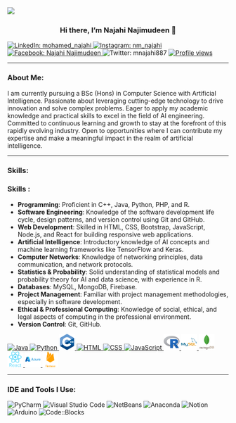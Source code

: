 <img src="https://media.licdn.com/dms/image/D5616AQElFpkTG6ML1g/profile-displaybackgroundimage-shrink_350_1400/0/1720334917254?e=1727308800&v=beta&t=ZD5ysKDLv8i7UCwNXW50Cqrnw4nIZBIGt60wVKoeqAU" style="max-height:100px;" >
<center><h3>Hi there, I’m Najahi Najimudeen 👋</h3></center>

<div>
  <a href="https://www.linkedin.com/in/mohamed-najahi-563aa1296/?utm_source=share&utm_campaign=share_via&utm_content=profile&utm_medium=android_app" rel="nofollow">
    <img src="https://img.shields.io/badge/-mohamed_najahi-0077B5?style=flat-square&logo=Linkedin&logoColor=white" alt="LinkedIn: mohamed_najahi" style="max-width: 100%;">
  </a>

  <a href="https://www.instagram.com/nm_najahi/" rel="nofollow">
    <img src="https://img.shields.io/badge/Instagram-follow-red?style=social&logo=instagram" alt="Instagram: nm_najahi" style="max-width: 100%;">
  </a>

  <a href="https://www.facebook.com/najahi.najimudeen" rel="nofollow">
    <img src="https://img.shields.io/badge/Facebook-follow-blue?style=social&logo=facebook" alt="Facebook: Najahi Najimudeen" style="max-width: 100%;">
  </a>

  <img src="https://img.shields.io/twitter/follow/mnajahi887?style=social" alt="Twitter: mnajahi887" style="max-width: 100%;">

  <a target="_blank" rel="noopener noreferrer nofollow" href="https://komarev.com/ghpvc/?username=mnajahi887&label=Profile%20views&color=blue&style=flat-square">
    <img src="https://komarev.com/ghpvc/?username=mnajahi887&label=Profile%20views&color=blue&style=flat-square" alt="Profile views" style="max-width: 100%;">
  </a>
</div>

<hr>

<div>
  <h3>About Me:</h3>
  <p>I am currently pursuing a BSc (Hons) in Computer Science with Artificial Intelligence. Passionate about leveraging cutting-edge technology to drive innovation and solve complex problems. Eager to apply my academic knowledge and practical skills to excel in the field of AI engineering. Committed to continuous learning and growth to stay at the forefront of this rapidly evolving industry. Open to opportunities where I can contribute my expertise and make a meaningful impact in the realm of artificial intelligence.</p>
</div>

<hr>

<div>
  <h3 class="heading-element" dir="auto">Skills:</h3>
</div>

<div>
  <h3>Skills :</h3>
  <ul>
    <li><strong>Programming</strong>: Proficient in C++, Java, Python, PHP, and R.</li>
    <li><strong>Software Engineering</strong>: Knowledge of the software development life cycle, design patterns, and version control using Git and GitHub.</li>
    <li><strong>Web Development</strong>: Skilled in HTML, CSS, Bootstrap, JavaScript, Node.js, and React for building responsive web applications.</li>
    <li><strong>Artificial Intelligence</strong>: Introductory knowledge of AI concepts and machine learning frameworks like TensorFlow and Keras.</li>
    <li><strong>Computer Networks</strong>: Knowledge of networking principles, data communication, and network protocols.</li>
    <li><strong>Statistics & Probability</strong>: Solid understanding of statistical models and probability theory for AI and data science, with experience in R.</li>
    <li><strong>Databases</strong>: MySQL, MongoDB, Firebase.</li>
    <li><strong>Project Management</strong>: Familiar with project management methodologies, especially in software development.</li>
    <li><strong>Ethical & Professional Computing</strong>: Knowledge of social, ethical, and legal aspects of computing in the professional environment.</li>
    <li><strong>Version Control</strong>: Git, GitHub.</li>
  </ul>
</div>


<p align="left" dir="auto">
  <a href="https://www.oracle.com/java/" rel="nofollow">
    <img src="https://raw.githubusercontent.com/danielcranney/readme-generator/main/public/icons/skills/java-colored.svg" width="36" height="36" alt="Java" style="max-width: 100%;">
  </a>

  <a href="https://www.python.org/" rel="nofollow">
    <img src="https://raw.githubusercontent.com/danielcranney/readme-generator/main/public/icons/skills/python-colored.svg" width="36" height="36" alt="Python" style="max-width: 100%;">
  </a>

  <a href="https://isocpp.org/" rel="nofollow">
    <img src="https://raw.githubusercontent.com/devicons/devicon/master/icons/cplusplus/cplusplus-original.svg" width="36" height="36" alt="C++" style="max-width: 100%;">
  </a>

  <a href="https://developer.mozilla.org/en-US/docs/Web/HTML" rel="nofollow">
    <img src="https://raw.githubusercontent.com/danielcranney/readme-generator/main/public/icons/skills/html5-colored.svg" width="36" height="36" alt="HTML" style="max-width: 100%;">
  </a>

  <a href="https://developer.mozilla.org/en-US/docs/Web/CSS" rel="nofollow">
    <img src="https://raw.githubusercontent.com/danielcranney/readme-generator/main/public/icons/skills/css3-colored.svg" width="36" height="36" alt="CSS" style="max-width: 100%;">
  </a>

  <a href="https://developer.mozilla.org/en-US/docs/Web/JavaScript" rel="nofollow">
    <img src="https://raw.githubusercontent.com/danielcranney/readme-generator/main/public/icons/skills/javascript-colored.svg" width="36" height="36" alt="JavaScript" style="max-width: 100%;">
  </a>

  <a href="https://www.r-project.org/" rel="nofollow">
    <img src="https://raw.githubusercontent.com/devicons/devicon/master/icons/r/r-original.svg" width="36" height="36" alt="R" style="max-width: 100%;">
  </a>

  <a href="https://www.mysql.com/" rel="nofollow">
    <img src="https://raw.githubusercontent.com/devicons/devicon/master/icons/mysql/mysql-original-wordmark.svg" width="36" height="36" alt="MySQL" style="max-width: 100%;">
  </a>

  <!-- MongoDB -->
  <a href="https://www.mongodb.com/" rel="nofollow">
    <img src="https://raw.githubusercontent.com/devicons/devicon/master/icons/mongodb/mongodb-original-wordmark.svg" width="36" height="36" alt="MongoDB" style="max-width: 100%;">
  </a>

  <!-- ReactJS -->
  <a href="https://reactjs.org/" rel="nofollow">
    <img src="https://raw.githubusercontent.com/devicons/devicon/master/icons/react/react-original-wordmark.svg" width="36" height="36" alt="ReactJS" style="max-width: 100%;">
  </a>

  <!-- Azure -->
  <a href="https://azure.microsoft.com/" rel="nofollow">
    <img src="https://raw.githubusercontent.com/devicons/devicon/master/icons/azure/azure-original-wordmark.svg" width="36" height="36" alt="Azure" style="max-width: 100%;">
  </a>

  <!-- Firebase -->
  <a href="https://firebase.google.com/" rel="nofollow">
    <img src="https://raw.githubusercontent.com/devicons/devicon/master/icons/firebase/firebase-plain-wordmark.svg" width="36" height="36" alt="Firebase" style="max-width: 100%;">
  </a>
</p>

<hr>

<div>
  <h3>IDE and Tools I Use:</h3>
  <img width="40" height="40" src="https://img.icons8.com/color/48/pycharm--v1.png" alt="PyCharm" />
  <img width="40" height="40" src="https://img.icons8.com/color/48/visual-studio-code-2019.png" alt="Visual Studio Code" />
  <img width="40" height="40" src="https://img.icons8.com/color/48/apache-netbeans.png" alt="NetBeans" />
  <img width="40" height="40" src="https://img.icons8.com/fluency/48/anaconda--v2.png" alt="Anaconda" />
  <img width="40" height="40" src="https://img.icons8.com/ios/50/notion.png" alt="Notion" />
  <img width="40" height="40" src="https://img.icons8.com/color/48/arduino.png" alt="Arduino" />
  <img width="40" height="40" src="https://img.icons8.com/fluency/48/code-blocks.png" alt="Code::Blocks" />
  <img width="40" height="40" src="
